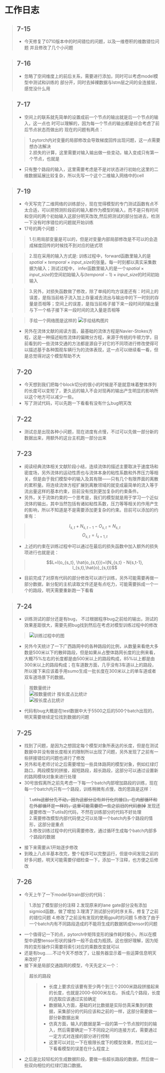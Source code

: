# 工作日志
> ## 7-15
> * 今天修复了0710版本中的时间错位的问题，以及一维卷积的维数错位问题
并且修改了几个小问题

> ## 7-16
> * 忽略了空间维度上的前后关系，需要进行添加，同时可以考虑model模型中测试和训练的
部分开，同时去掉裸数据与lstm层之间的全连接层，感觉没什么用

> ## 7-17
> * 空间上的联系就先简单的设置成前一个节点的输出就是后一个节点的输入，这一点也
时可以理解的，因为每一个节点的输出都是综合考虑了前后节点状态而做出的
现在的问题有两点：  
> > 1.pytorch内对变量的局部修改会导致梯度回传出现问题，这一点需要想办法解决  
> > 2.损失的计算，这里需要对输入输出做一些变动，输入变成只有第一个节点，也就是  
> * 只有整个路段的输入，这里需要考虑是不是对状态进行初始化这里的二维数据延展比较复杂，所以先写一个这个二维输入网络中的cell


> ## 7-19
> * 今天写完了二维网络的训练部分，现在觉得模型的专门测试函数有点不太合适，可以把预测阶段前的输入都作为模型的输入，而不是只有时间和空间的两个初始输入这部分明天改改,然后把测试的部分加进去，检测一下没有时序错位的问题就开始训练
> * 17号的两个问题：
> > 1.引用局部变量是可以的，但是对变量内部局部修改是不可以的会造成梯度回传的时候找不到对应的链式项  

> > 2.现在采用的输入方式是: 训练过程中，forward函数里输入的是$spatial\times temporal \times input\_size$的张量。每一时刻都以真实采集数据为输入；测试过程中， infer函数里输入的是一个$spatial \times input\_size$的空间初始输入与$(temporal-1) \times input\_size$的时间初始输入  

> > 3.另外，对损失函数做了修改，除了单纯的均方误差还有：时间上的误差，是指当前格子流入加上存量减去流出与输出中的下一时刻的存量是否相等；空间上的误差，是指当前格子接下来一段时间的输出量与下一个格子接下来一段时间的流入量是否相等
 
>  > 手绘一个网络图是这样的
>  > ![手绘结构图片](dataFile/pics/tp_lstm_v717.jpg)
> * 另外在流体文献的阅读方面，最基础的流体方程是Navier-Stokes方程，这是一种描述粘性流体的偏微分方程，来源于传统的牛顿力学，目前看到的一些流体交通的方法都是源自于对它的不同项进行修改使得可以描述基于各种围观车辆行为的流体表现，这一点可以继续看一看，但是总觉得对这个模型帮助不大

> ## 7-20
> * 今天想到我们把每个block切分的很小的时候是不是就意味着整体序列的长度可以变短了，更久远的输入不会对现再的输出产生明显的影响所以这个地方可以减少一些。
> * 写了测试代码，可以先跑一下看看有没有什么bug明天改

> ## 7-22
>  * 测试总是出现各种小问题，现在进度有点慢，不过可以先做一部分新的数据出来，用额外的这台主机跑一部分出来

> ## 7-23
> * 阅读经典流体相关文献阶段小结，连续流体的描述主要取决于速度场和密度场，另外流体的运动性质也与流体本身的粘性系数和外界压力等相关，但是由于我们模型中的输入及其有限——只有几个有限界面的离散的累积量。将连续流体方程扩展到离散领域的就变成最简单的流入等于流出量这样的基本约束，目前没有找到更加复杂的约束条件。
> * 另外，关于流体约束的一个思考是，我们的模型就是用于学习一个近似流体的输出，其中当然包括有诸如粘性系数，压力等等相关的作用产生的影响，所以不知道是不是需要添加更复杂的约束。目前可以添加的约束有：
> > $$I_{s,t} + N_{s,t-1} - O_{s,t} = N_{s,t}$$
> > $$O_{s,t} = I_{s+1,t}$$
> * 上述的约束在训练过程中可以通过在最后的损失函数中加入额外的损失项进行也就是说：
> > $$L=l(o_{s_t}, \hat{o_{s,t}})+l(N_{s,t} - N{s,t-1}, I_{s,t},\hat{o}_{s,t})$$
> * 目前完成了对原有代码的部分修改可以进行训练，另外可能需要再做一部分数据，新分配的主机读取文件还是有点吃力，可能需要拆成一个一个的路段，明天需要重新跑一下看看

> ## 7-24
> * 训练测试的部分还是有bug， 不过根据程序bug之前给的输出，测试的效果差距很大，需要先把bug找到然后在考虑对模型训练过程中的修改
> > ![训练过程中的图](/dataFile/pics/7-24trainclip.png)
> * 另外今天统计了一下广西路网中的各种路段的比例，从数量来看绝大多数是500米以下的散碎路段，但是如果从占整体路网长度的比例来看，大概75%左右的长度都是由500米以上的路段构成，85%以上都是由300米以上的路段构成；在车道数方面，几乎没有3车道以上的路段，所以接下来应该着手用sumo生成一批长度在300米以上的单车道或者双车道场景下的数据。
> > 按数量统计  
> > ![按数量统计](/dataFile/pics/num_dis.png)
> > 按长度占比统计  
> > ![按长度占比统计](/dataFile/pics/length_dis.png)
> * 代码有bug大概是在test数据中大于5500之后的500个batch出现的，明天需要继续定位找到数据的问题

> ## 7-25
> * 找到了问题，是因为之想固定每个模型对象所表达的长度，但是在测试数据中并没有做长度相关的限制所以出现了问题，另外发现了之前有一些拼接错位的问题也进行了修改
> * 另外和毛老师讨论之后需要增加一些具体路网的模型对象，例如红绿灯路口，两段模型的拼接，超短路段，超长路段，这部分可以通过设置新的路网模块对象来进行处理
> * 30号放假离所之前先考虑一下每一个batch内部增加路段的训练，现在每一个batch内只有一个路段，训练稍微有点慢，改的思路是这样：
> > 1.~~utils这部分先不动，因为这部分没有并行化的接口，在内部循环和在外部循环是一样的，这里可能需要把一些之前旧的代码删掉~~ 发现还是要修改一下utils的代码，不然在训练部分的代码不好处理   
> > 2.需要修改模型内部代码使之可以处理一个batch内多个路段的情形，这部分是重点  
> > 3.修改训练过程中的代码需要修改，通过循环生成每个batch内部多个路段的数据  
> * 接下来需要从1开始逐步修改
> * 到晚上八点半基本改完，整个程序可以完整运行，但是中间发现之前的好多问题，明天可能需要仔细检查一下，添加一下注释，也方便之后修改

> ## 7-26
> * 今天上午了一下model与train部分的代码：
> > 1.添加了模型部分的注释
> > 2.发现原来的lane gate部分没有添加sigmiod函数，做了增加
> > 3.理清了测试部分的时序关系，修复了之前的错位问题
> > 4.修改了之前没有发现的使用gpu时的问题
> > 5.修改了由于一个batch内有不同路段造成的不能将生成的数据转成tensor的问题
> * 一个值得记一下的点，pytorch中矩阵变形的操作耗时极小，所以在模型中调整tensor形状的操作一般不会成为瓶颈。这也很好理解，因为矩阵的变形操作只需要将索引对应的乘数改变就可以
> * 还是有bug……不过今天不想改了，让服务器显示着一些运算信息明天来改好了
> * 接下来是局部交通路网的模型，今天先定义一个：
> > 超长的路段
> > > * 长度上要求应该要有至少两个到三个2000米路段拼接起来的长度，也就是2000-6000米左右， 拆成几个路段，长度的选取应该通过实验确定  
> > > * 数据输入方面，基础的对比数据是实际仿真采集到的数据，采集部分的代码应该和之前的一样，这部分需要做一部分新数据出来
> > > * 仿真方面，输入的数据是第一段的第一个节点按时刻的输入，然后需要确定一下不同段之间的连接方式，需要通过一定方式对连接的部分进行控制
> > > * 这里可以对比一下在极限长度下的模型效果，然后对比一下看看模型的误差在什么程度上
> * 之后是比较轻松的生成数据阶段，要做一些超长路段的数据，然后做一些双向相位的红绿灯路口数据。